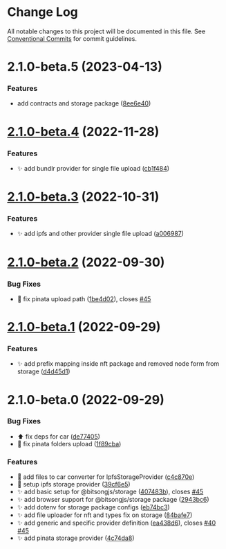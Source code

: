 # Change Log

All notable changes to this project will be documented in this file.
See [Conventional Commits](https://conventionalcommits.org) for commit guidelines.

# 2.1.0-beta.5 (2023-04-13)


### Features

* add contracts and storage package ([8ee6e40](https://github.com/bitsongofficial/bitsongjs/commit/8ee6e40e2be86e8840759ab47b9be68dfb8787ad))





# [2.1.0-beta.4](https://github.com/bitsongofficial/bitsongjs/compare/@bitsongjs/storage@2.1.0-beta.3...@bitsongjs/storage@2.1.0-beta.4) (2022-11-28)


### Features

* :sparkles: add bundlr provider for single file upload ([cb1f484](https://github.com/bitsongofficial/bitsongjs/commit/cb1f484e68ef8e02a92f65250df94feb1f961f6d))





# [2.1.0-beta.3](https://github.com/bitsongofficial/bitsongjs/compare/@bitsongjs/storage@2.1.0-beta.2...@bitsongjs/storage@2.1.0-beta.3) (2022-10-31)


### Features

* :sparkles: add ipfs and other provider single file upload ([a006987](https://github.com/bitsongofficial/bitsongjs/commit/a00698726b0682dacf42e025292746e472044b88))





# [2.1.0-beta.2](https://github.com/bitsongofficial/bitsongjs/compare/@bitsongjs/storage@2.1.0-beta.1...@bitsongjs/storage@2.1.0-beta.2) (2022-09-30)


### Bug Fixes

* :bug: fix pinata upload path ([1be4d02](https://github.com/bitsongofficial/bitsongjs/commit/1be4d0249805be31bd50cf4e8d10bf4392ad5c56)), closes [#45](https://github.com/bitsongofficial/bitsongjs/issues/45)





# [2.1.0-beta.1](https://github.com/bitsongofficial/bitsongjs/compare/@bitsongjs/storage@2.1.0-beta.0...@bitsongjs/storage@2.1.0-beta.1) (2022-09-29)


### Features

* :sparkles: add prefix mapping inside nft package and removed node form from storage ([d4d45d1](https://github.com/bitsongofficial/bitsongjs/commit/d4d45d13bf347f720f7e352eb5c16e16b839388e))





# 2.1.0-beta.0 (2022-09-29)


### Bug Fixes

* :arrow_up: fix deps for car ([de77405](https://github.com/bitsongofficial/bitsongjs/commit/de77405c39e8e0ab9d379b08e5099c72ad6793c1))
* :bug: fix pinata folders upload ([1f89cba](https://github.com/bitsongofficial/bitsongjs/commit/1f89cbaa1eca9d82e7d1be312823fa6dc409820a))


### Features

* :construction: add files to car converter for IpfsStorageProvider ([c4c870e](https://github.com/bitsongofficial/bitsongjs/commit/c4c870e7fea84b9fdfa31fb668faf2ed25a916f9))
* :construction: setup ipfs storage provider ([39cf6e5](https://github.com/bitsongofficial/bitsongjs/commit/39cf6e5908fc775c23a1f0b75a4895c7bed930f9))
* :sparkles: add basic setup for @bitsongjs/storage ([407483b](https://github.com/bitsongofficial/bitsongjs/commit/407483b02596e82523507eeabe3974ccae071a47)), closes [#45](https://github.com/bitsongofficial/bitsongjs/issues/45)
* :sparkles: add browser support for @bitsongjs/storage package ([2943bc6](https://github.com/bitsongofficial/bitsongjs/commit/2943bc6827d0d704c338ec0ddfca6e47199c1304))
* :sparkles: add dotenv for storage package configs ([eb74bc3](https://github.com/bitsongofficial/bitsongjs/commit/eb74bc3aafbd6168607a4959e812d35d5a24c54b))
* :sparkles: add file uploader for nft and types fix on storage ([84bafe7](https://github.com/bitsongofficial/bitsongjs/commit/84bafe7e1e120267f0fcff1c99294d0b96f1350a))
* :sparkles: add generic and specific provider definition ([ea438d6](https://github.com/bitsongofficial/bitsongjs/commit/ea438d6518e79d6c006387cf0c5212ab1f1f8e77)), closes [#40](https://github.com/bitsongofficial/bitsongjs/issues/40) [#45](https://github.com/bitsongofficial/bitsongjs/issues/45)
* :sparkles: add pinata storage provider ([4c74da8](https://github.com/bitsongofficial/bitsongjs/commit/4c74da8855612a99319510f848af96eadd7f7d68))

